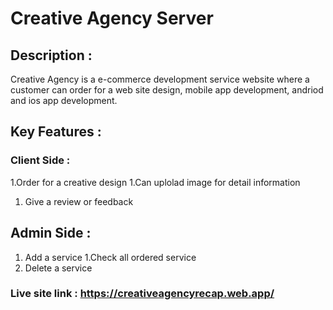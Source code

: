 

# Creative Agency Server
## Description :
Creative Agency is a e-commerce development service website where a customer can order for a web site design, mobile app development, andriod and ios app development.

## Key Features :
### Client Side :
1.Order for a creative design
1.Can uplolad image for detail information
1. Give a review or feedback
## Admin Side :
1. Add a service
1.Check all ordered service
1. Delete a service
### Live site link : https://creativeagencyrecap.web.app/

